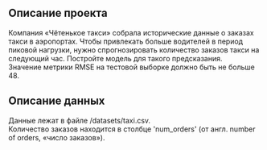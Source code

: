 ## Описание проекта
Компания «Чётенькое такси» собрала исторические данные о заказах такси в аэропортах. 
Чтобы привлекать больше водителей в период пиковой нагрузки, нужно спрогнозировать количество заказов такси на следующий час. 
Постройте модель для такого предсказания.  
Значение метрики RMSE на тестовой выборке должно быть не больше 48.

## Описание данных
Данные лежат в файле /datasets/taxi.csv.  
Количество заказов находится в столбце 'num_orders' (от англ. number of orders, «число заказов»).
